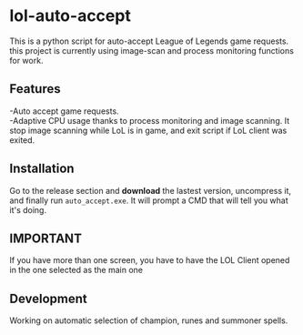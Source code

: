 # lol-auto-accept
This is a python script for auto-accept League of Legends game requests. <br />
this project is currently using image-scan and process monitoring functions for work.

## Features
-Auto accept game requests. <br />
-Adaptive CPU usage thanks to process monitoring and image scanning. It stop image scanning while LoL is in game, and exit script if LoL client was exited.

## Installation
Go to the release section and **download** the lastest version, uncompress it, and finally run ```auto_accept.exe```. It will prompt a CMD that will tell you what it's doing.

## IMPORTANT
If you have more than one screen, you have to have the LOL Client opened in the one selected as the main one

## Development
Working on automatic selection of champion, runes and summoner spells.
